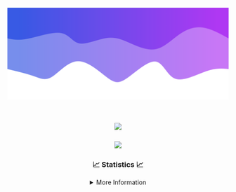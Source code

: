 ![Header](./IMG_4001.png)
<div align="center">

<h1 align="center">
  <a href="https://git.io/typing-svg">
    <img src="https://readme-typing-svg.herokuapp.com/?lines=Welcome+to+my+profile!+👋;JavaScript+developer.;&center=true&size=25">
  </a>
</h1>

<p align="center">
  <img src="https://lanyard.cnrad.dev/api/624702585596805130" />
</p>

### 📈 Statistics 📈
<details>
    <summary>More Information</summary>
    <br/>

<!--START_SECTION:waka-->
![Code Time](http://img.shields.io/badge/Code%20Time-89%20hrs%201%20min-blue)

![Profile Views](http://img.shields.io/badge/Profile%20Views-0-blue)

**🐱 My GitHub Data** 

> 📦 2.1 kB Used in GitHub's Storage 
 > 
> 🏆 3 Contributions in the Year 2024
 > 
> 🚫 Not Opted to Hire
 > 
> 📜 5 Public Repositories 
 > 
> 🔑 1 Private Repositories 
 > 
**I'm an Early 🐤** 

```text
🌞 Morning                115 commits         ███░░░░░░░░░░░░░░░░░░░░░░   13.26 % 
🌆 Daytime                350 commits         ██████████░░░░░░░░░░░░░░░   40.37 % 
🌃 Evening                359 commits         ██████████░░░░░░░░░░░░░░░   41.41 % 
🌙 Night                  43 commits          █░░░░░░░░░░░░░░░░░░░░░░░░   04.96 % 
```
📅 **I'm Most Productive on Wednesday** 

```text
Monday                   103 commits         ███░░░░░░░░░░░░░░░░░░░░░░   11.88 % 
Tuesday                  127 commits         ████░░░░░░░░░░░░░░░░░░░░░   14.65 % 
Wednesday                162 commits         █████░░░░░░░░░░░░░░░░░░░░   18.69 % 
Thursday                 146 commits         ████░░░░░░░░░░░░░░░░░░░░░   16.84 % 
Friday                   123 commits         ████░░░░░░░░░░░░░░░░░░░░░   14.19 % 
Saturday                 82 commits          ██░░░░░░░░░░░░░░░░░░░░░░░   09.46 % 
Sunday                   124 commits         ████░░░░░░░░░░░░░░░░░░░░░   14.30 % 
```


📊 **This Week I Spent My Time On** 

```text
🕑︎ Time Zone: America/New_York

💬 Programming Languages: 
Java                     15 hrs 9 mins       ██████████████████████░░░   86.22 % 
Kotlin                   1 hr 40 mins        ██░░░░░░░░░░░░░░░░░░░░░░░   09.54 % 
XML                      22 mins             █░░░░░░░░░░░░░░░░░░░░░░░░   02.09 % 
YAML                     16 mins             ░░░░░░░░░░░░░░░░░░░░░░░░░   01.53 % 
Gradle                   3 mins              ░░░░░░░░░░░░░░░░░░░░░░░░░   00.29 % 

🔥 Editors: 
IntelliJ                 17 hrs 34 mins      █████████████████████████   100.00 % 

🐱‍💻 Projects: 
Mercury                  9 hrs 16 mins       █████████████░░░░░░░░░░░░   52.74 % 
Sodium                   3 hrs 31 mins       █████░░░░░░░░░░░░░░░░░░░░   20.05 % 
SacredRIPOrganizationNEW 2 hrs 15 mins       ███░░░░░░░░░░░░░░░░░░░░░░   12.89 % 
HCTeams                  1 hr 53 mins        ███░░░░░░░░░░░░░░░░░░░░░░   10.74 % 
Cobalt                   12 mins             ░░░░░░░░░░░░░░░░░░░░░░░░░   01.15 % 

💻 Operating System: 
Windows                  17 hrs 34 mins      █████████████████████████   100.00 % 
```

**I Mostly Code in Java** 

```text
Java                     21 repos            ██████████████████████░░░   87.50 % 
JavaScript               2 repos             ██░░░░░░░░░░░░░░░░░░░░░░░   08.33 % 
C++                      1 repo              █░░░░░░░░░░░░░░░░░░░░░░░░   04.17 % 
```



**Timeline**

![Lines of Code chart](https://raw.githubusercontent.com/DevDipin/DevDipin/main/assets/bar_graph.png)


 Last Updated on 19/02/2024 11:08:31 UTC
<!--END_SECTION:waka-->

![Footer](./IMG_4002.png)